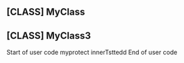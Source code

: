 
## [CLASS] MyClass

## [CLASS] MyClass3
Start of user code myprotect
      innerTsttedd
End of user code


